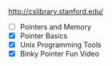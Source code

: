 http://cslibrary.stanford.edu/
- [ ] Pointers and Memory
- [x] Pointer Basics
- [x] Unix Programming Tools
- [x] Binky Pointer Fun Video
